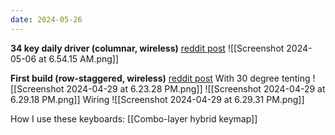 ```yaml
---
date: 2024-05-26
---
```

**34 key daily driver (columnar, wireless)**
[reddit post](https://www.reddit.com/r/ErgoMechKeyboards/comments/1clg7mf/second_build_chocofi_layout_minus_a_thumb_button/?utm_source=share&utm_medium=web3x&utm_name=web3xcss&utm_term=1&utm_content=share_button)
![[Screenshot 2024-05-06 at 6.54.15 AM.png]]


**First build (row-staggered, wireless)**
[reddit post](https://www.reddit.com/r/ErgoMechKeyboards/comments/1cgcvjn/first_build_wireless_lowprofile_rowstaggered_split/?utm_source=share&utm_medium=web3x&utm_name=web3xcss&utm_term=1&utm_content=share_button)
With 30 degree tenting
![[Screenshot 2024-04-29 at 6.23.28 PM.png]]
![[Screenshot 2024-04-29 at 6.29.18 PM.png]]
Wiring
![[Screenshot 2024-04-29 at 6.29.31 PM.png]]

How I use these keyboards: [[Combo-layer hybrid keymap]]